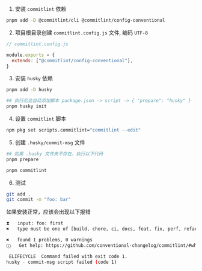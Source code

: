 1. 安装 `commitlint` 依赖

```sh
pnpm add -D @commitlint/cli @commitlint/config-conventional
```

2. 项目根目录创建 `commitlint.config.js` 文件, 编码 `UTF-8`

```js
// commitlint.config.js

module.exports = {
  extends: ["@commitlint/config-conventional"],
}
```

3. 安装 `husky` 依赖

```sh
pnpm add -D husky

## 执行后会自动添加脚本 package.json -> script -> { "prepare": "husky" }
pnpm husky init
```

4. 设置 `commitlint` 脚本

```sh
npm pkg set scripts.commitlint="commitlint --edit"
```

5. 创建 `.husky/commit-msg` 文件

```sh
## 如果 .husky 文件夹不存在，执行以下代码
pnpm prepare
```

```sh
pnpm commitlint
```

6. 测试

```sh
git add .
git commit -m "foo: bar"
```

如果安装正常，应该会出现以下报错

```sh
⧗   input: foo: first
✖   type must be one of [build, chore, ci, docs, feat, fix, perf, refactor, revert, style, test] [type-enum]

✖   found 1 problems, 0 warnings
ⓘ   Get help: https://github.com/conventional-changelog/commitlint/#what-is-commitlint

 ELIFECYCLE  Command failed with exit code 1.
husky - commit-msg script failed (code 1)
```
